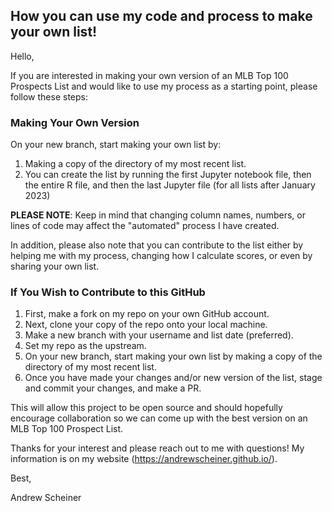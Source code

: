 ## How you can use my code and process to make your own list!

Hello,

If you are interested in making your own version of an MLB Top 100 Prospects List and would like to use my process as a starting point, please follow these steps:

### Making Your Own Version

On your new branch, start making your own list by:

1. Making a copy of the directory of my most recent list.
2. You can create the list by running the first Jupyter notebook file, then the entire R file, and then the last Jupyter file (for all lists after January 2023)

**PLEASE NOTE**: Keep in mind that changing column names, numbers, or lines of code may affect the "automated" process I have created.

In addition, please also note that you can contribute to the list either by helping me with my process, changing how I calculate scores, or even by sharing your own list.

### If You Wish to Contribute to this GitHub

1. First, make a fork on my repo on your own GitHub account.
2. Next, clone your copy of the repo onto your local machine.
3. Make a new branch with your username and list date (preferred).
4. Set my repo as the upstream.
5. On your new branch, start making your own list by making a copy of the directory of my most recent list.
6. Once you have made your changes and/or new version of the list, stage and commit your changes, and make a PR.

This will allow this project to be open source and should hopefully encourage collaboration so we can come up with the best version on an MLB Top 100 Prospect List.

Thanks for your interest and please reach out to me with questions! My information is on my website (https://andrewscheiner.github.io/).

Best,

Andrew Scheiner
